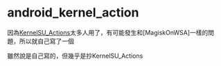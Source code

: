 # android_kernel_action

因為[KernelSU_Actions](https://github.com/xiaoleGun/KernelSU_Action)太多人用了，有可能發生和[MagiskOnWSA]一樣的問題，所以就自己寫了一個

雖然說是自己寫的，但幾乎是抄KernelSU_Actions